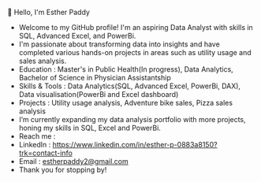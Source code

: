 👋 Hello, I'm Esther Paddy
- Welcome to my GitHub profile! I'm an aspiring Data Analyst with skills in SQL, Advanced Excel, and PowerBi. 
- I'm passionate about transforming data into insights and have completed various hands-on projects in areas such as utility usage and sales analysis.
- Education : Master's in Public Health(In progress), Data Analytics, Bachelor of Science in Physician Assistantship
- Skills & Tools : Data Analytics(SQL, Advanced Excel, PowerBi, DAX), Data visualisation(PowerBi and Excel dashboard)
- Projects : Utility usage analysis, Adventure bike sales, Pizza sales analysis
- I’m currently expanding my data analysis portfolio with more projects, honing my skills in SQL, Excel and PowerBi.
- Reach me :
- LinkedIn : https://www.linkedin.com/in/esther-p-0883a8150?trk=contact-info
- Email : estherpaddy2@gmail.com
- Thank you for stopping by!
